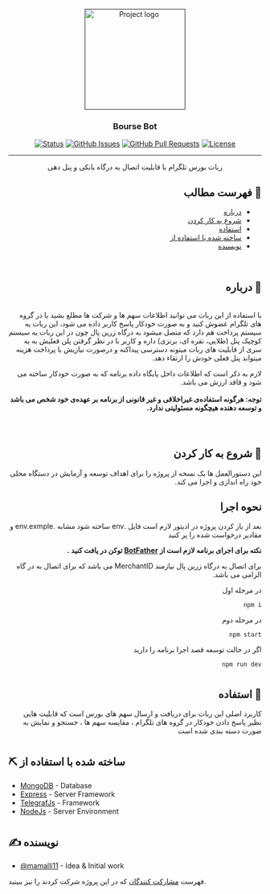 <p align="center">
  <a href="" rel="noopener">
 <img width=200px height=200px src="https://storage2.avvalmarket.ir/apps/com.groupdesign.bot/icon/512x512.png" alt="Project logo"></a>
</p>

<h3 align="center">Bourse Bot</h3>

<div align="center">

[![Status](https://img.shields.io/badge/status-active-success.svg)]()
[![GitHub Issues](https://img.shields.io/github/issues/kylelobo/The-Documentation-Compendium.svg)](https://github.com/mamalli11/BourseBot/issues)
[![GitHub Pull Requests](https://img.shields.io/github/issues-pr/kylelobo/The-Documentation-Compendium.svg)](https://github.com/mamalli11/BourseBot/pulls)
[![License](https://img.shields.io/badge/license-MIT-blue.svg)](/LICENSE)

</div>

---

<p align="center"> ربات بورس تلگرام با قابلیت اتصال به درگاه بانکی و پنل دهی
    <br> 
</p>
<div dir="rtl">

## 📝 فهرست مطالب

- [درباره](#about)
- [شروع به کار کردن](#getting_started)
- [استفاده](#usage)
- [ساخته شده با استفاده از](#built_using)
- [نویسنده](#authors)

<br>

## 🧐 درباره <a name = "about"></a>
<br>
با استفاده از این ربات می توانید اطلاعات سهم ها و شرکت ها مطلع بشید یا در گروه های تلگرام عضوش کنید و به صورت خودکار پاسخ کاربر داده می شود، این ربات یه سیستم پرداخت هم دارد که متصل میشود به درگاه زرین پال چون در این ربات یه سیستم کوچیک پنل (طلایی، نقره ای، برنزی) داره و کاربر با در نظر گرفتن پلن فعلیش به یه سری از قابلیت های ربات میتونه دسترسی پیداکنه و درصورت نیازیش با پرداخت هزینه میتواند پنل فعلی خودش را ارتقاء دهد.

لازم به ذکر است که اطلاعات داخل پایگاه داده برنامه که به صورت خودکار ساخته می شود و قاقد ارزش می باشد.
<br><br>
<strong>توجه: هرگونه استفاده‌ی غیراخلاقی و غیر قانونی از برنامه بر عهده‌ی خود شخص می باشد و توسعه دهنده هیچگونه مسئولیتی ندارد.</strong>

<br>

#
## 🏁 شروع به کار کردن <a name = "getting_started"></a>

این دستورالعمل ها یک نسخه از پروژه را برای اهداف توسعه و آزمایش در دستگاه محلی خود راه اندازی و اجرا می کند.
<br>

## نحوه اجرا

بعد از باز کردن پروژه در ادیتور لازم است فایل .env ساخته شود مشابه .env.exmple و 
مقادیر درخواست شده را پر کنید 

<strong> نکته برای اجرای برنامه لازم است از <a href="https://t.me/BotFather">BotFather</a> توکن در یافت کنید .</strong>

برای اتصال به درگاه زرین پال نیازمند MerchantID می باشد که برای اتصال به در گاه الزامی می باشد.


در مرحله اول

```
npm i
```

در مرحله دوم

```
npm start
```

اگر در حالت توسعه قصد اجرا برنامه را دارید

```
npm run dev
```

#
## 🎈 استفاده <a name="usage"></a>

کاربرد اصلی این ربات برای دریافت و ارسال سهم های بورس است که قابلیت هایی نظیر پاسخ دادن خودکار در گروه های تلگرام ، مقایسه سهم ها ، جستجو و نمایش به صورت دسته بندی شده است

</div>

#
## ⛏️ ساخته شده با استفاده از <a name = "built_using"></a>

- [MongoDB](https://www.mongodb.com/) - Database
- [Express](https://expressjs.com/) - Server Framework
- [TelegrafJs](https://telegraf.js.org/) - Framework
- [NodeJs](https://nodejs.org/en/) - Server Environment

#
## ✍️ نویسنده <a name = "authors"></a>

- [@mamalli11](https://github.com/mamalli11) - Idea & Initial work

فهرست [مشارکت کنندگان](https://github.com/mamalli11/BourseBot/graphs/contributors) که در این پروژه شرکت کردند را نیز ببینید.
